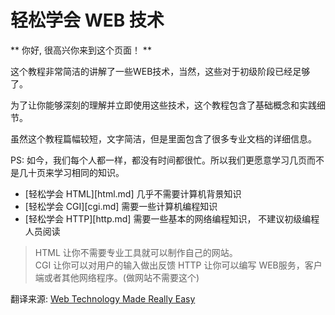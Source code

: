 # 轻松学会 WEB 技术

** 你好, 很高兴你来到这个页面！ **

这个教程非常简洁的讲解了一些WEB技术，当然，这些对于初级阶段已经足够了。  

为了让你能够深刻的理解并立即使用这些技术，这个教程包含了基础概念和实践细节。  

虽然这个教程篇幅较短，文字简洁，但是里面包含了很多专业文档的详细信息。  

PS: 如今，我们每个人都一样，都没有时间都很忙。所以我们更愿意学习几页而不是几十页来学习相同的知识。  


* [轻松学会 HTML][html.md] 几乎不需要计算机背景知识  
* [轻松学会 CGI][cgi.md] 需要一些计算机编程知识  
* [轻松学会 HTTP][http.md] 需要一些基本的网络编程知识， 不建议初级编程人员阅读  


>  
>  HTML 让你不需要专业工具就可以制作自己的网站。  
>  CGI 让你可以对用户的输入做出反馈
>  HTTP 让你可以编写 WEB服务，客户端或者其他网络程序。(做网站不需要这个)  
>  


翻译来源: [Web Technology Made Really Easy][jmarshall-easy]

[jmarshall-easy]: http://jmarshall.com/easy/
